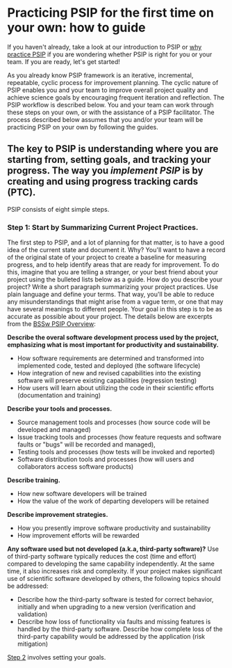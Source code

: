 # Practicing PSIP for the first time on your own: how to guide

If you haven't already, take a look at our introduction to PSIP or [why practice PSIP](/practice-guides/pages/why_practice_PSIP.html) if you are wondering whether PSIP is right for you or your team. If you are ready, let's get started!

As you already know PSIP framework is an iterative, incremental, repeatable, cyclic process for improvement planning. The cyclic nature of PSIP enables you and your team to improve overall project quality and achieve science goals by encouraging frequent iteration and reflection. The PSIP workflow is described below. You and your team can work through these steps on your own, or with the assistance of a PSIP facilitator. The process described below assumes that you and/or your team will be practicing PSIP on your own by following the guides.

## The key to PSIP is understanding where you are starting from, setting goals, and tracking your progress. The way you *implement PSIP* is by creating and using progress tracking cards (PTC).

PSIP consists of eight simple steps.

### Step 1: Start by Summarizing Current Project Practices. 

The first step to PSIP, and a lot of planning for that matter, is to have a good idea of the current state and document it. Why? You'll want to have a record of the original state of your project to create a baseline for measuring progress, and to help identify areas that are ready for improvement. To do this, imagine that you are telling a stranger, or your best friend about your project using the bulleted lists below as a guide. How do you describe your project? Write a short paragraph summarizing your project practices. Use plain language and define your terms. That way, you'll be able to reduce any misunderstandings that might arise from a vague term, or one that may have several meanings to different people. Your goal in this step is to be as accurate as possible about your project. The details below are excerpts from the [BSSw PSIP Overview](https://github.com/betterscientificsoftware/PSIP-Tools/blob/master/PSIP-Overview.md):

**Describe the overal software development process used by the project, emphasizing what is most important for productivity and sustainability.**
* How software requirements are determined and transformed into implemented code, tested and deployed (the software lifecycle)
* How integration of new and revised capabilities into the existing software will preserve existing capabilities (regression testing)
* How users will learn about utilizing the code in their scientific efforts (documentation and training)

**Describe your tools and processes.**
* Source management tools and processes (how source code will be developed and managed)
* Issue tracking tools and processes (how feature requests and software faults or "bugs" will be recorded and managed),
* Testing tools and processes (how tests will be invoked and reported)
* Software distribution tools and processes (how will users and collaborators access software products)

**Describe training.**
* How new software developers will be trained
* How the value of the work of departing developers will be retained

**Describe improvement strategies.**
* How you presently improve software productivity and sustainability
* How improvement efforts will be rewarded

**Any software used but not developed (a.k.a, third-party software)?** Use of third-party software typically reduces the cost (time and effort) compared to developing the same capability independently. At the same time, it also increases risk and complexity. If your project makes significant use of scientific software developed by others, the following topics should be addressed:
* Describe how the third-party software is tested for correct behavior, initially and when upgrading to a new version (verification and validation)
* Describe how loss of functionality via faults and missing features is handled by the third-party software. Describe how complete loss of the third-party capability would be addressed by the application (risk mitigation)


[Step 2](/practice-guides/pages/how_to_set_goals.html) involves setting your goals.
